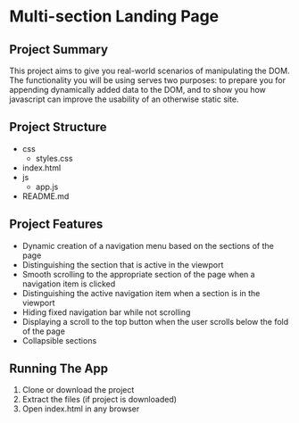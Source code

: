 # Multi-section Landing Page

## Project Summary

This project aims to give you real-world scenarios of manipulating the DOM. The functionality you will be using serves two purposes: to prepare you for appending dynamically added data to the DOM, and to show you how javascript can improve the usability of an otherwise static site.

## Project Structure

- css
  - styles.css
- index.html
- js
  - app.js
- README.md

## Project Features

- Dynamic creation of a navigation menu based on the sections of the page
- Distinguishing the section that is active in the viewport
- Smooth scrolling to the appropriate section of the page when a navigation item is clicked
- Distinguishing the active navigation item when a section is in the viewport
- Hiding fixed navigation bar while not scrolling
- Displaying a scroll to the top button when the user scrolls below the fold of the page
- Collapsible sections

## Running The App

1. Clone or download the project
2. Extract the files (if project is downloaded)
3. Open index.html in any browser
